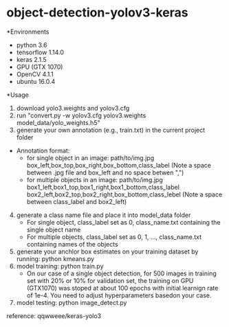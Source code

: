 # object-detection-yolov3-keras

*Environments

 * python 3.6
 * tensorflow 1.14.0
 * keras 2.1.5
 * GPU (GTX 1070)
 * OpenCV 4.1.1
 * ubuntu 16.0.4
 
*Usage
 1. download yolo3.weights and yolov3.cfg 
 2. run "convert.py  -w yolov3.cfg yolov3.weights model_data/yolo_weights.h5"
 3. generate your own annotation (e.g., train.txt) in the current project folder
   * Annotation format:
     * for single object in an image: path/to/img.jpg box_left,box_top,box_right,box_bottom,class_label (Note a space between .jpg file and box_left and no space betwen ",")
     * for multiple objects in an image: path/to/img.jpg box1_left,box1_top,box1_right,box1_bottom,class_label box2_left,box2_top,box2_right,box_bottom,class_lebel (Note a space between class_label and box2_left) 
 4. generate a class name file and place it into model_data folder
    * For single object, class_label set as 0, class_name.txt containing the single object name
    * For multiple objects, class_label set as 0, 1, ..., class_name.txt containing names of the objects
 5. generate your anchlor box estimates on your training dataset by running: python kmeans.py
 6. model training:  python train.py 
    * On our case of a single object detection, for 500 images in training set with 20% or 10% for validation set, the training on GPU (GTX1070) was stoped at about 100 epochs with initial learnign rate of 1e-4. You need to adjust hyperparameters basedon your case. 
 7. model testing:  python image_detect.py
 
 
  reference: qqwweee/keras-yolo3
 
